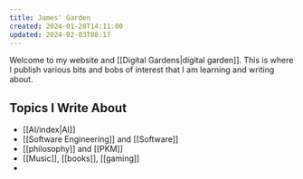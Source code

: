 ```yaml
---
title: James' Garden
created: 2024-01-28T14:11:00
updated: 2024-02-03T08:17
---
```

Welcome to my website and [[Digital Gardens|digital garden]]. This is where I publish various bits and bobs of interest that I am learning and writing about. 


## Topics I Write About

 - [[AI/index|AI]]
 - [[Software Engineering]] and [[Software]]
 - [[philosophy]] and [[PKM]]
 - [[Music]], [[books]], [[gaming]]
 - 

